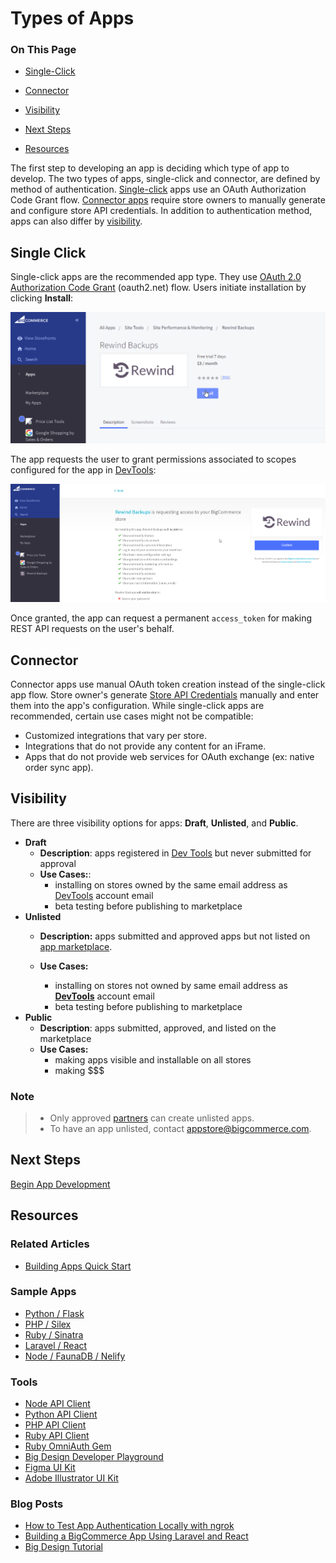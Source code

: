 # Types of Apps

<div class="otp" id="no-index">

### On This Page
- [Single-Click](#single-click)

- [Connector](#connector)
- [Visibility](#visibility)
- [Next Steps](#next-steps)
- [Resources](#resources)

</div>

The first step to developing an app is deciding which type of app to develop. The two types of apps, single-click and connector, are defined by method of authentication. [Single-click](#single-click) apps use an OAuth Authorization Code Grant flow. [Connector apps](#connector) require store owners to manually generate and configure store API credentials. In addition to authentication method, apps can also differ by [visibility](#visibility).

## Single Click
Single-click apps are the recommended app type. They use [OAuth 2.0 Authorization Code Grant](https://oauth.net/2/grant-types/authorization-code/) (oauth2.net) flow. Users initiate installation by clicking **Install**:

![Install App](https://raw.githubusercontent.com/bigcommerce/dev-docs/master/assets/images/apps-02-types-01.png "Install App")

The app requests the user to grant permissions associated to scopes configured for the app in [DevTools](https://devtools.bigcommerce.com/my/apps):

![App Permissions](https://raw.githubusercontent.com/bigcommerce/dev-docs/master/assets/images/apps-02-types-02.png "App Permissions")

Once granted, the app can request a permanent `access_token` for making REST API requests on the user's behalf.

## Connector
Connector apps use manual OAuth token creation instead of the single-click app flow. Store owner's generate [Store API Credentials](https://developer.bigcommerce.com/api-docs/getting-started/authentication/rest-api-authentication#revoking-store-api-credentials) manually and enter them into the app's configuration. While single-click apps are recommended, certain use cases might not be compatible:
- Customized integrations that vary per store.
- Integrations that do not provide any content for an iFrame.
- Apps that do not provide web services for OAuth exchange (ex: native order sync app).

## Visibility
There are three visibility options for apps: **Draft**, **Unlisted**, and **Public**.


* **Draft**
  * **Description**: apps registered in [Dev Tools](https://devtools.bigcommerce.com/) but never submitted for approval
  * **Use Cases:**:
    * installing on stores owned by the same email address as [DevTools](https://devtools.bigcommerce.com/auth/bigcommerce) account email
    * beta testing before publishing to marketplace
* **Unlisted**
  * **Description:** apps submitted and approved apps but not listed on [app marketplace](https://www.bigcommerce.com/apps/).

  * **Use Cases:**
    * installing on stores not owned by same email address as [**DevTools**](https://devtools.bigcommerce.com/auth/bigcommerce) account email
    * beta testing before publishing to marketplace
* **Public**
  * **Description**: apps submitted, approved, and listed on the marketplace
  * **Use Cases:**
    * making apps visible and installable on all stores
    * making $$$

<div class="HubBlock--callout">
<div class="CalloutBlock--info">
<div class="HubBlock-content">

<!-- theme: info -->

### Note
> * Only approved [partners](https://www.bigcommerce.com/partners/) can create unlisted apps.
> * To have an app unlisted, contact <a href="mailto:appstore@bigcommerce.com">appstore@bigcommerce.com</a>.

</div>
</div>
</div>

## Next Steps
[Begin App Development](https://developer.bigcommerce.com/api-docs/apps/guide/development)

## Resources

### Related Articles
* [Building Apps Quick Start](https://developer.bigcommerce.com/api-docs/apps/quick-start)

### Sample Apps
* [Python / Flask](https://github.com/bigcommerce/hello-world-app-python-flask)
* [PHP / Silex](https://github.com/bigcommerce/hello-world-app-php-silex)
* [Ruby / Sinatra](https://github.com/bigcommerce/hello-world-app-ruby-sinatra)
* [Laravel / React](https://github.com/bigcommerce/laravel-react-sample-app)
* [Node / FaunaDB / Nelify](https://github.com/bigcommerce/channels-app/)

### Tools
* [Node API Client](https://github.com/getconversio/node-bigcommerce)
* [Python API Client](https://github.com/bigcommerce/bigcommerce-api-python)
* [PHP API Client](https://github.com/bigcommerce/bigcommerce-api-php)
* [Ruby API Client](https://github.com/bigcommerce/bigcommerce-api-ruby)
* [Ruby OmniAuth Gem](https://github.com/bigcommerce/omniauth-bigcommerce)
* [Big Design Developer Playground](https://developer.bigcommerce.com/big-design/)
* [Figma UI Kit](https://www.figma.com/file/jTVuUkiZ1j3rux8WHG4IKK/BigDesign-UI-Kit?node-id=0%3A1/duplicate)
* [Adobe Illustrator UI Kit](https://design.bigcommerce.com/bigdesign-ui-kit)

### Blog Posts
* [How to Test App Authentication Locally with ngrok](https://medium.com/bigcommerce-developer-blog/how-to-test-app-authentication-locally-with-ngrok-149150bfe4cf)
* [Building a BigCommerce App Using Laravel and React](https://medium.com/bigcommerce-developer-blog/building-a-bigcommerce-app-using-laravel-and-react-711ceceb5006)
* [Big Design Tutorial](https://medium.com/bigcommerce-developer-blog/bigdesign-build-native-looking-uis-with-the-bigcommerce-design-system-fb06a01a24f2)
